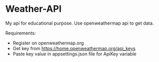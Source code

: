 # Weather-API

My api for educational purpose. Use openweathermap api to get data.

Requirements:
- Register on openweathermap.org
- Get key from https://home.openweathermap.org/api_keys
- Paste key value in appsettings.json file for ApiKey variable
